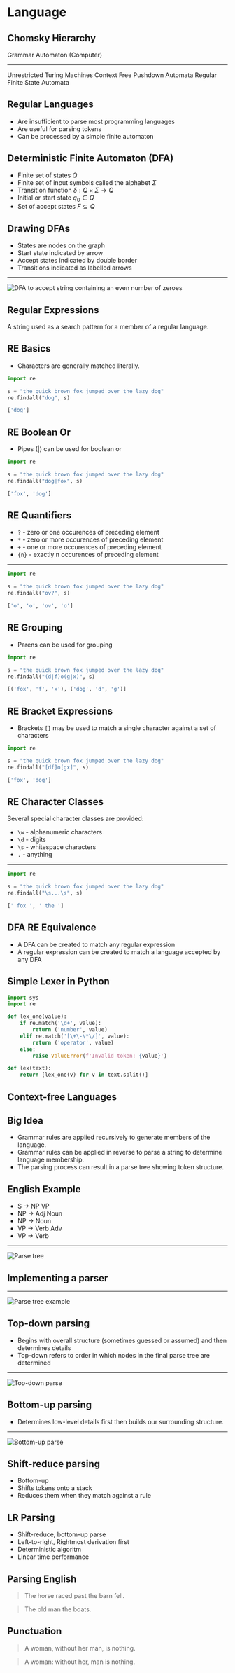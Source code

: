 Language
========

Chomsky Hierarchy
-----------------

Grammar       Automaton (Computer)
------------- ----------------------
Unrestricted  Turing Machines
Context Free  Pushdown Automata
Regular       Finite State Automata

Regular Languages
-----------------

- Are insufficient to parse most programming languages
- Are useful for parsing tokens
- Can be processed by a simple finite automaton

Deterministic Finite Automaton (DFA)
------------------------------------

- Finite set of states $Q$
- Finite set of input symbols called the alphabet $\Sigma$
- Transition function $\delta : Q \times \Sigma \rightarrow Q$
- Initial or start state $q_0 \in Q$
- Set of accept states $F \subseteq Q$

Drawing DFAs
------------

- States are nodes on the graph
- Start state indicated by arrow
- Accept states indicated by double border
- Transitions indicated as labelled arrows

---

![DFA to accept string containing an even number of zeroes](https://upload.wikimedia.org/wikipedia/commons/9/9d/DFAexample.svg)

Regular Expressions
-------------------

A string used as a search pattern for a member of a regular language.

RE Basics
---------

- Characters are generally matched literally.

```python
import re

s = "the quick brown fox jumped over the lazy dog"
re.findall("dog", s)
```

```python
['dog']
```

RE Boolean Or
-------------

- Pipes (|) can be used for boolean or

```python
import re

s = "the quick brown fox jumped over the lazy dog"
re.findall("dog|fox", s)
```

```python
['fox', 'dog']
```

RE Quantifiers
--------------

- `?` - zero or one occurences of preceding element
- `*` - zero or more occurences of preceding element
- `+` - one or more occurences of preceding element
- `{n}` - exactly n occurences of preceding element

---

```python
import re

s = "the quick brown fox jumped over the lazy dog"
re.findall("ov?", s)
```

```python
['o', 'o', 'ov', 'o']
```

RE Grouping
-----------

- Parens can be used for grouping

```python
import re

s = "the quick brown fox jumped over the lazy dog"
re.findall("(d|f)o(g|x)", s)
```

```python
[('fox', 'f', 'x'), ('dog', 'd', 'g')]
```

RE Bracket Expressions
----------------------

- Brackets `[]` may be used to match a single character against a set of characters

```python
import re

s = "the quick brown fox jumped over the lazy dog"
re.findall("[df]o[gx]", s)
```

```python
['fox', 'dog']
```

RE Character Classes
--------------------

Several special character classes are provided:

- `\w` - alphanumeric characters
- `\d` - digits
- `\s` - whitespace characters
- `.` - anything

---

```python
import re

s = "the quick brown fox jumped over the lazy dog"
re.findall("\s...\s", s)
```

```python
[' fox ', ' the ']
```

DFA RE Equivalence
------------------

- A DFA can be created to match any regular expression
- A regular expression can be created to match a language accepted by any DFA

Simple Lexer in Python
----------------------

```python
import sys
import re

def lex_one(value):
    if re.match('\d+', value):
        return ('number', value)
    elif re.match('[\+\-\*\/]', value):
        return ('operator', value)
    else:
        raise ValueError(f'Invalid token: {value}')

def lex(text):
    return [lex_one(v) for v in text.split()]
```

Context-free Languages
----------------------

Big Idea
--------

- Grammar rules are applied recursively to generate members of the language.
- Grammar rules can be applied in reverse to parse a string to determine language membership.
- The parsing process can result in a parse tree showing token structure.

English Example
---------------

- S -> NP VP
- NP -> Adj Noun
- NP -> Noun
- VP -> Verb Adv
- VP -> Verb

---

![Parse tree](https://connectiongrammar.netlify.com/docs/english-parse-example.png)

Implementing a parser
---------------------

---

![Parse tree example](https://upload.wikimedia.org/wikipedia/en/thumb/f/fc/Parse_Tree_Example.svg/525px-Parse_Tree_Example.svg.png)


Top-down parsing
----------------

- Begins with overall structure (sometimes guessed or assumed) and then determines details
- Top-down refers to order in which nodes in the final parse tree are determined

---

![Top-down parse](https://upload.wikimedia.org/wikipedia/en/thumb/e/e2/Top-down_Parse_Tree_Order.svg/495px-Top-down_Parse_Tree_Order.svg.png)

Bottom-up parsing
-----------------

- Determines low-level details first then builds our surrounding structure.

---

![Bottom-up parse](https://upload.wikimedia.org/wikipedia/en/thumb/9/9b/Bottom-up_Parse_Tree_Order.svg/501px-Bottom-up_Parse_Tree_Order.svg.png)

Shift-reduce parsing
--------------------

- Bottom-up
- Shifts tokens onto a stack
- Reduces them when they match against a rule

LR Parsing
----------

- Shift-reduce, bottom-up parse
- Left-to-right, Rightmost derivation first
- Deterministic algoritm
- Linear time performance

Parsing English
---------------

> The horse raced past the barn fell.

> The old man the boats.

Punctuation
-----------

> A woman, without her man, is nothing.

> A woman: without her, man is nothing.
